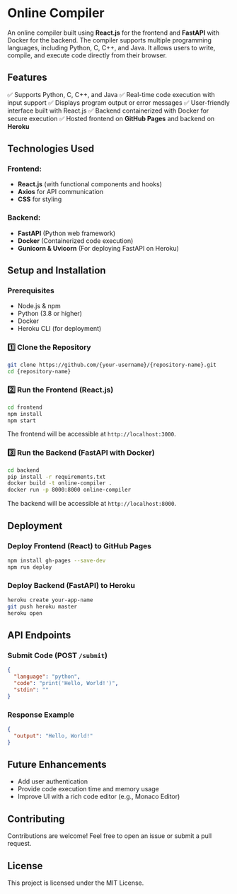 # Online Compiler

An online compiler built using **React.js** for the frontend and **FastAPI** with Docker for the backend. The compiler supports multiple programming languages, including Python, C, C++, and Java. It allows users to write, compile, and execute code directly from their browser.

## Features

✅ Supports Python, C, C++, and Java
✅ Real-time code execution with input support
✅ Displays program output or error messages
✅ User-friendly interface built with React.js
✅ Backend containerized with Docker for secure execution
✅ Hosted frontend on **GitHub Pages** and backend on **Heroku**

## Technologies Used

### Frontend:
- **React.js** (with functional components and hooks)
- **Axios** for API communication
- **CSS** for styling

### Backend:
- **FastAPI** (Python web framework)
- **Docker** (Containerized code execution)
- **Gunicorn & Uvicorn** (For deploying FastAPI on Heroku)

## Setup and Installation

### Prerequisites
- Node.js & npm
- Python (3.8 or higher)
- Docker
- Heroku CLI (for deployment)

### 1️⃣ Clone the Repository
```bash
git clone https://github.com/{your-username}/{repository-name}.git
cd {repository-name}
```

### 2️⃣ Run the Frontend (React.js)
```bash
cd frontend
npm install
npm start
```
The frontend will be accessible at `http://localhost:3000`.

### 3️⃣ Run the Backend (FastAPI with Docker)
```bash
cd backend
pip install -r requirements.txt
docker build -t online-compiler .
docker run -p 8000:8000 online-compiler
```
The backend will be accessible at `http://localhost:8000`.

## Deployment

### Deploy Frontend (React) to GitHub Pages
```bash
npm install gh-pages --save-dev
npm run deploy
```

### Deploy Backend (FastAPI) to Heroku
```bash
heroku create your-app-name
git push heroku master
heroku open
```

## API Endpoints

### **Submit Code** (POST `/submit`)
```json
{
  "language": "python",
  "code": "print('Hello, World!')",
  "stdin": ""
}
```

### **Response Example**
```json
{
  "output": "Hello, World!"
}
```

## Future Enhancements
- Add user authentication
- Provide code execution time and memory usage
- Improve UI with a rich code editor (e.g., Monaco Editor)

## Contributing
Contributions are welcome! Feel free to open an issue or submit a pull request.

## License
This project is licensed under the MIT License.

